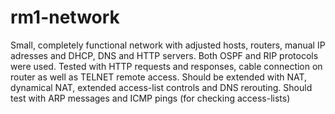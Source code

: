 # rm1-network
Small, completely functional network with adjusted hosts, routers, manual IP adresses and DHCP, DNS and HTTP servers. Both OSPF and RIP protocols were used. Tested with HTTP requests and responses, cable connection on router as well as TELNET remote access. Should be extended with NAT, dynamical NAT, extended access-list controls and DNS rerouting. Should test with ARP messages and ICMP pings (for checking access-lists)
